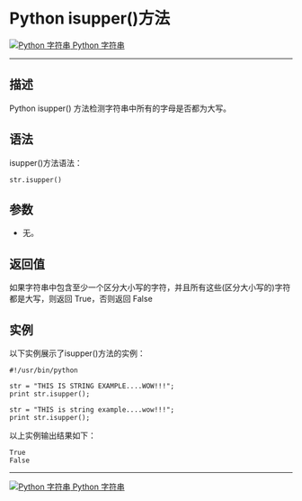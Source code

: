 Python isupper()方法
==================

 [![Python 字符串](../images/up.gif) Python 字符串](python-strings.html)

* * *

描述
--

Python isupper() 方法检测字符串中所有的字母是否都为大写。

语法
--

isupper()方法语法：
```
str.isupper()
```
参数
--

*   无。

返回值
---

如果字符串中包含至少一个区分大小写的字符，并且所有这些(区分大小写的)字符都是大写，则返回 True，否则返回 False

实例
--

以下实例展示了isupper()方法的实例：
```
#!/usr/bin/python

str = "THIS IS STRING EXAMPLE....WOW!!!"; 
print str.isupper();

str = "THIS is string example....wow!!!";
print str.isupper();
```
以上实例输出结果如下：
```
True
False
```
* * *

 [![Python 字符串](../images/up.gif) Python 字符串](python-strings.html)
